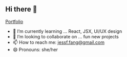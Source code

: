 ## Hi there 👋

<!--
**fangjess/fangjess** is a ✨ _special_ ✨ repository because its `README.md` (this file) appears on your GitHub profile.

Here are some ideas to get you started:

- 🔭 I’m currently working on ... frontend web dev
- 🌱 I’m currently learning ... React, JSX, UI/UX design
- 👯 I’m looking to collaborate on ... fun new projects
- 🤔 I’m looking for help with ...
- 💬 Ask me about 
- 📫 How to reach me: jessf.fang@gmail.com
- 😄 Pronouns: she/her
- ⚡ Fun fact: ...
-->

[Portfolio](https://fangjess.github.io/fangjess/)<br>
- 🌱 I’m currently learning ... React, JSX, UI/UX design
- 👯 I’m looking to collaborate on ... fun new projects
- 📫 How to reach me: jessf.fang@gmail.com
- 😄 Pronouns: she/her
